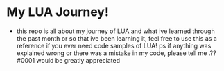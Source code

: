# My LUA Journey!

* this repo is all about my journey of LUA and what ive learned through the past month or so that ive been learning it, feel free to use this as a reference if you ever need code samples of LUA! ps if anything was explained wrong or there was a mistake in my code, please tell me .??#0001 would be greatly appreciated 

